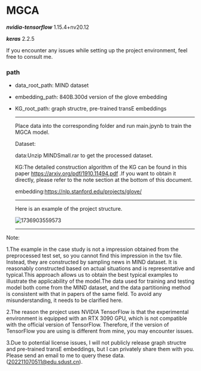# MGCA

***nvidia-tensorflow***         1.15.4+nv20.12

***keras***                      2.2.5

If you encounter any issues while setting up the project environment, feel free to consult me.


### path 
- data_root_path: MIND dataset

- embedding_path: 840B.300d version of the glove embedding

- KG_root_path: graph structre, pre-trained transE embeddings

  ---

  Place data into the corresponding folder and run main.jpynb to train the MGCA model.

  Dataset:

  data:Unzip MINDSmall.rar to get the processed dataset.

  KG:The detailed construction algorithm of the KG can be found in this paper https://arxiv.org/pdf/1910.11494.pdf .If you want to obtain it directly, please refer to the note section at the bottom of this document.
  
  embedding:https://nlp.stanford.edu/projects/glove/

  ---
  Here is an example of the project structure.
  
  ![1736903559573](https://github.com/user-attachments/assets/ed9dd4cc-2d64-4005-be75-6084d4eacc20)


  ---

Note: 

1.The example in the case study is not a impression obtained from the preprocessed test set, so you cannot find this impression in the tsv file. Instead, they are constructed by sampling news in MIND dataset. It is reasonably constructed based on actual situations and is representative and typical.This approach allows us to obtain the best typical examples to illustrate the applicability of the model.The data used for training and testing model both come from the MIND dataset, and the data partitioning method is consistent with that in papers of the same field. To avoid any misunderstanding, it needs to be clarified here.

2.The reason the project uses NVIDIA TensorFlow is that the experimental environment is equipped with an RTX 3090 GPU, which is not compatible with the official version of TensorFlow. Therefore, if the version of TensorFlow you are using is different from mine, you may encounter issues.

3.Due to potential license issues, I will not publicly release  graph structre and pre-trained transE embeddings, but I can privately share them with you. Please send an email to me to query these data.(202211070511@edu.sdust.cn).
